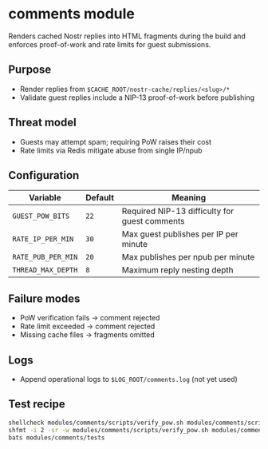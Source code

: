# comments module

Renders cached Nostr replies into HTML fragments during the build and enforces
proof-of-work and rate limits for guest submissions.

## Purpose
* Render replies from `$CACHE_ROOT/nostr-cache/replies/<slug>/*`
* Validate guest replies include a NIP-13 proof-of-work before publishing

## Threat model
* Guests may attempt spam; requiring PoW raises their cost
* Rate limits via Redis mitigate abuse from single IP/npub

## Configuration
| Variable | Default | Meaning |
| --- | --- | --- |
| `GUEST_POW_BITS` | `22` | Required NIP-13 difficulty for guest comments |
| `RATE_IP_PER_MIN` | `30` | Max guest publishes per IP per minute |
| `RATE_PUB_PER_MIN` | `20` | Max publishes per npub per minute |
| `THREAD_MAX_DEPTH` | `8` | Maximum reply nesting depth |

## Failure modes
* PoW verification fails → comment rejected
* Rate limit exceeded → comment rejected
* Missing cache files → fragments omitted

## Logs
* Append operational logs to `$LOG_ROOT/comments.log` (not yet used)

## Test recipe
```bash
shellcheck modules/comments/scripts/verify_pow.sh modules/comments/scripts/rate_limit.sh
shfmt -i 2 -sr -w modules/comments/scripts/verify_pow.sh modules/comments/scripts/rate_limit.sh modules/comments/tests/*.bats
bats modules/comments/tests
```

